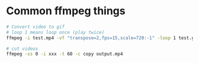 # Common ffmpeg things

```bash
# Convert video to gif
# loop 1 means loop once (play twice)
ffmpeg -i test.mp4 -vf "transpose=2,fps=15,scale=720:-1" -loop 1 test.gif

# cut videos
ffmpeg -ss 0 -i xxx -t 60 -c copy output.mp4
```
